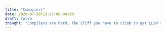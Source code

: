 ```yaml
---
title: "Compilers"
date: 2020-07-30T13:25:06-04:00
draft: false
thought: "Compilers are hard. The cliff you have to climb to get LLVM to spit out 'Hello world' is several kilometers tall. Of course, that's after you've crossed the Sahara on foot, without water, to write a parser and lexer."
---
```

